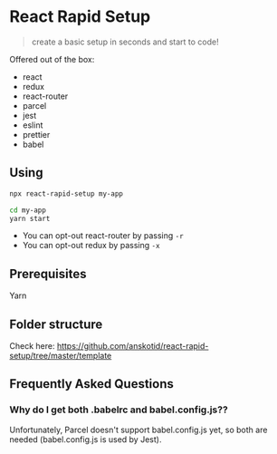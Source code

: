 # React Rapid Setup

> create a basic setup in seconds and start to code!

Offered out of the box:
- react 
- redux
- react-router
- parcel
- jest
- eslint
- prettier
- babel

## Using

```bash
npx react-rapid-setup my-app

cd my-app
yarn start
```

- You can opt-out react-router by passing `` -r ``
- You can opt-out redux by passing `` -x ``

## Prerequisites

Yarn

## Folder structure

Check here: https://github.com/anskotid/react-rapid-setup/tree/master/template

## Frequently Asked Questions

### Why do I get both .babelrc and babel.config.js??

Unfortunately, Parcel doesn't support babel.config.js yet, so both are needed (babel.config.js is used by Jest).
